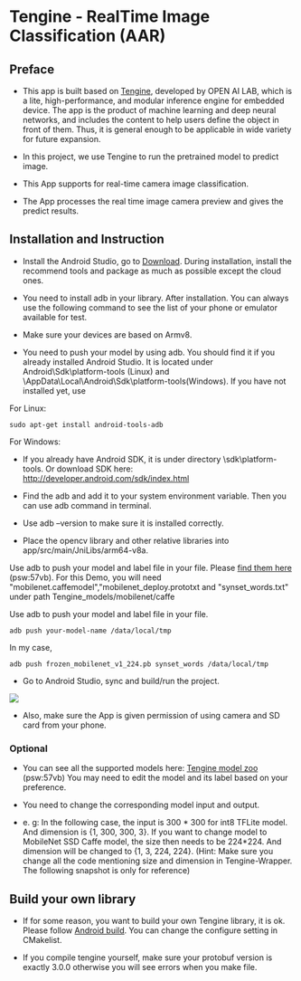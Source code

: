 # Tengine - RealTime Image Classification (AAR)

## Preface
- This app is built based on [Tengine](https://github.com/OAID), developed by OPEN AI LAB, which is a lite, high-performance, and modular inference engine for embedded device.  The app is the product of machine learning and deep neural networks, and includes the content to help users define the object in front of them. Thus, it is general enough to be applicable in wide variety for future expansion.

- In this project, we use Tengine to run the pretrained model to predict image.

- This App supports for real-time camera image classification. 

- The App processes the real time image camera preview and gives the predict results.


## Installation and Instruction
 

- Install the Android Studio, go to [Download](https://developer.android.google.cn/studio/). During installation, install the recommend tools and package as much as possible except the cloud ones. 

- You need to install adb in your library. After installation. You can always use the following command to see the list of your phone or emulator available for test. 

- Make sure your devices are based on Armv8.
- You need to push your model by using adb. You should find it if you already installed Android Studio. It is located under Android\Sdk\platform-tools (Linux) and \AppData\Local\Android\Sdk\platform-tools(Windows). If you have not installed yet, use

For Linux:
```
sudo apt-get install android-tools-adb
```
For Windows:
- If you already have Android SDK, it is under directory \sdk\platform-tools. Or download SDK here: http://developer.android.com/sdk/index.html 
- Find the adb and add it to your system environment variable. Then you can use adb command in terminal.

- Use adb –version to make sure it is installed correctly.

- Place the opencv library and other relative libraries into app/src/main/JniLibs/arm64-v8a. 

Use adb to push your model and label file in your file. Please [find them here](https://pan.baidu.com/s/1LXZ8vOdyOo50IXS0CUPp8g#list/path=%2F) (psw:57vb). For this Demo, you will need "mobilenet.caffemodel","mobilenet_deploy.prototxt and "synset_words.txt" under path Tengine_models/mobilenet/caffe

Use adb to push your model and label file in your file.
```
adb push your-model-name /data/local/tmp
```
In my case,
```
adb push frozen_mobilenet_v1_224.pb synset_words /data/local/tmp
```
- Go to Android Studio, sync and build/run the project. 
<img src ="https://github.com/OAID/Tengine-app/blob/master/android/classification/app/src/asset/Sync.png">

- Also, make sure the App is given permission of using camera and SD card from your phone.

### Optional
- You can see all the supported models here: [Tengine model zoo](https://pan.baidu.com/s/1LXZ8vOdyOo50IXS0CUPp8g#list/path=%2F) (psw:57vb)
You may need to edit the model and its label based on your preference.
 
 

- You need to change the corresponding model input and output. 
- e. g: In the following case, the input is 300 * 300 for int8 TFLite model. And dimension is {1, 300, 300, 3}. If you want to change model to MobileNet SSD Caffe model, the size then needs to be 224*224. And dimension will be changed to {1, 3, 224, 224}. (Hint: Make sure you change all the code mentioning size and dimension in Tengine-Wrapper. The following snapshot is only for reference)
 

## Build your own library 
- If for some reason, you want to build your own Tengine library, it is ok. Please follow [Android build](https://github.com/OAID/Tengine/blob/master/doc/build_android.md). You can change the configure setting in CMakelist. 

- If you compile tengine yourself, make sure your protobuf version is exactly 3.0.0 otherwise you will see errors when you make file.


